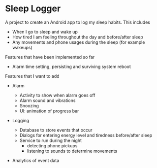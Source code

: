# Sleep Logger

A project to create an Android app to log my sleep habits. This includes
* When I go to sleep and wake up
* How tired I am feeling throughout the day and before/after sleep
* Any movements and phone usages during the sleep (for example wakeups)

Features that have been implemented so far
* Alarm time setting, persisting and surviving system reboot

Features that I want to add
* Alarm
    * Activity to show when alarm goes off
    * Alarm sound and vibrations
    * Snoozing
    * UI: animation of progress bar
* Logging
    * Database to store events that occur
    * Dialogs for entering energy level and tiredness before/after sleep
    * Service to run during the night
        * detecting phone pickups
        * listening to sounds to determine movements
    
* Analytics of event data
